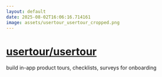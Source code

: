 ```yaml
---
layout: default
date: 2025-08-02T16:06:16.714161
image: assets/usertour_usertour_cropped.png
---
```


# [usertour/usertour](https://github.com/usertour/usertour)

build in-app product tours, checklists, surveys for onboarding
